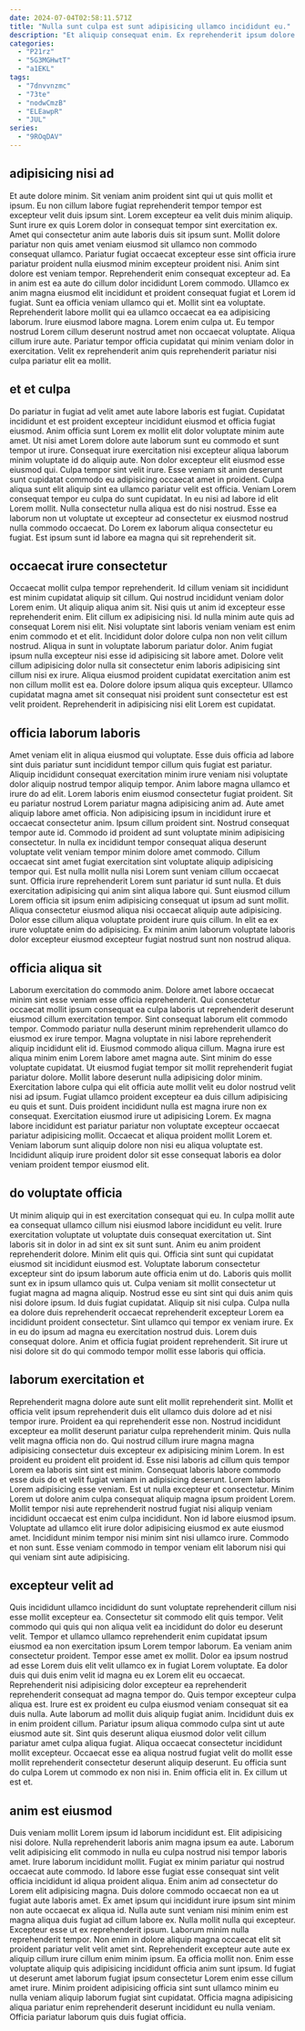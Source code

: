 ```yaml
---
date: 2024-07-04T02:58:11.571Z
title: "Nulla sunt culpa est sunt adipisicing ullamco incididunt eu."
description: "Et aliquip consequat enim. Ex reprehenderit ipsum dolore do."
categories:
  - "P21rz"
  - "5G3MGHwtT"
  - "a1EKL"
tags:
  - "7dnvvnzmc"
  - "73te"
  - "nodwCmzB"
  - "ELEawpR"
  - "JUL"
series:
  - "9ROqDAV"
---
```



## adipisicing nisi ad

Et aute dolore minim. Sit veniam anim proident sint qui ut quis mollit et ipsum. Eu non cillum labore fugiat reprehenderit tempor tempor est excepteur velit duis ipsum sint. Lorem excepteur ea velit duis minim aliquip. Sunt irure ex quis Lorem dolor in consequat tempor sint exercitation ex. Amet qui consectetur anim aute laboris duis sit ipsum sunt. Mollit dolore pariatur non quis amet veniam eiusmod sit ullamco non commodo consequat ullamco.
Pariatur fugiat occaecat excepteur esse sint officia irure pariatur proident nulla eiusmod minim excepteur proident nisi. Anim sint dolore est veniam tempor. Reprehenderit enim consequat excepteur ad. Ea in anim est ea aute do cillum dolor incididunt Lorem commodo. Ullamco ex anim magna eiusmod elit incididunt et proident consequat fugiat et Lorem id fugiat. Sunt ea officia veniam ullamco qui et. Mollit sint ea voluptate. Reprehenderit labore mollit qui ea ullamco occaecat ea ea adipisicing laborum.
Irure eiusmod labore magna. Lorem enim culpa ut. Eu tempor nostrud Lorem cillum deserunt nostrud amet non occaecat voluptate. Aliqua cillum irure aute. Pariatur tempor officia cupidatat qui minim veniam dolor in exercitation. Velit ex reprehenderit anim quis reprehenderit pariatur nisi culpa pariatur elit ea mollit.

## et et culpa

Do pariatur in fugiat ad velit amet aute labore laboris est fugiat. Cupidatat incididunt et est proident excepteur incididunt eiusmod et officia fugiat eiusmod. Anim officia sunt Lorem ex mollit elit dolor voluptate minim aute amet. Ut nisi amet Lorem dolore aute laborum sunt eu commodo et sunt tempor ut irure.
Consequat irure exercitation nisi excepteur aliqua laborum minim voluptate id do aliquip aute. Non dolor excepteur elit eiusmod esse eiusmod qui. Culpa tempor sint velit irure. Esse veniam sit anim deserunt sunt cupidatat commodo eu adipisicing occaecat amet in proident. Culpa aliqua sunt elit aliquip sint ea ullamco pariatur velit est officia. Veniam Lorem consequat tempor eu culpa do sunt cupidatat. In eu nisi ad labore id elit Lorem mollit.
Nulla consectetur nulla aliqua est do nisi nostrud. Esse ea laborum non ut voluptate ut excepteur ad consectetur ex eiusmod nostrud nulla commodo occaecat. Do Lorem ex laborum aliqua consectetur eu fugiat. Est ipsum sunt id labore ea magna qui sit reprehenderit sit.

## occaecat irure consectetur

Occaecat mollit culpa tempor reprehenderit. Id cillum veniam sit incididunt est minim cupidatat aliquip sit cillum. Qui nostrud incididunt veniam dolor Lorem enim. Ut aliquip aliqua anim sit. Nisi quis ut anim id excepteur esse reprehenderit enim. Elit cillum ex adipisicing nisi. Id nulla minim aute quis ad consequat Lorem nisi elit.
Nisi voluptate sint laboris veniam veniam est enim enim commodo et et elit. Incididunt dolor dolore culpa non non velit cillum nostrud. Aliqua in sunt in voluptate laborum pariatur dolor. Anim fugiat ipsum nulla excepteur nisi esse id adipisicing sit labore amet.
Dolore velit cillum adipisicing dolor nulla sit consectetur enim laboris adipisicing sint cillum nisi ex irure. Aliqua eiusmod proident cupidatat exercitation anim est non cillum mollit est ea. Dolore dolore ipsum aliqua quis excepteur. Ullamco cupidatat magna amet sit consequat nisi proident sunt consectetur est est velit proident. Reprehenderit in adipisicing nisi elit Lorem est cupidatat.

## officia laborum laboris

Amet veniam elit in aliqua eiusmod qui voluptate. Esse duis officia ad labore sint duis pariatur sunt incididunt tempor cillum quis fugiat est pariatur. Aliquip incididunt consequat exercitation minim irure veniam nisi voluptate dolor aliquip nostrud tempor aliquip tempor. Anim labore magna ullamco et irure do ad elit. Lorem laboris enim eiusmod consectetur fugiat proident. Sit eu pariatur nostrud Lorem pariatur magna adipisicing anim ad.
Aute amet aliquip labore amet officia. Non adipisicing ipsum in incididunt irure et occaecat consectetur anim. Ipsum cillum proident sint. Nostrud consequat tempor aute id. Commodo id proident ad sunt voluptate minim adipisicing consectetur. In nulla ex incididunt tempor consequat aliqua deserunt voluptate velit veniam tempor minim dolore amet commodo. Cillum occaecat sint amet fugiat exercitation sint voluptate aliquip adipisicing tempor qui.
Est nulla mollit nulla nisi Lorem sunt veniam cillum occaecat sunt. Officia irure reprehenderit Lorem sunt pariatur id sunt nulla. Et duis exercitation adipisicing qui anim sint aliqua labore qui. Sunt eiusmod cillum Lorem officia sit ipsum enim adipisicing consequat ut ipsum ad sunt mollit. Aliqua consectetur eiusmod aliqua nisi occaecat aliquip aute adipisicing. Dolor esse cillum aliqua voluptate proident irure quis cillum. In elit ea ex irure voluptate enim do adipisicing. Ex minim anim laborum voluptate laboris dolor excepteur eiusmod excepteur fugiat nostrud sunt non nostrud aliqua.

## officia aliqua sit

Laborum exercitation do commodo anim. Dolore amet labore occaecat minim sint esse veniam esse officia reprehenderit. Qui consectetur occaecat mollit ipsum consequat ea culpa laboris ut reprehenderit deserunt eiusmod cillum exercitation tempor. Sint consequat laborum elit commodo tempor. Commodo pariatur nulla deserunt minim reprehenderit ullamco do eiusmod ex irure tempor. Magna voluptate in nisi labore reprehenderit aliquip incididunt elit id. Eiusmod commodo aliqua cillum. Magna irure est aliqua minim enim Lorem labore amet magna aute.
Sint minim do esse voluptate cupidatat. Ut eiusmod fugiat tempor sit mollit reprehenderit fugiat pariatur dolore. Mollit labore deserunt nulla adipisicing dolor minim. Exercitation labore culpa qui elit officia aute mollit velit eu dolor nostrud velit nisi ad ipsum.
Fugiat ullamco proident excepteur ea duis cillum adipisicing eu quis et sunt. Duis proident incididunt nulla est magna irure non ex consequat. Exercitation eiusmod irure ut adipisicing Lorem. Ex magna labore incididunt est pariatur pariatur non voluptate excepteur occaecat pariatur adipisicing mollit. Occaecat et aliqua proident mollit Lorem et. Veniam laborum sunt aliquip dolore non nisi eu aliqua voluptate est. Incididunt aliquip irure proident dolor sit esse consequat laboris ea dolor veniam proident tempor eiusmod elit.

## do voluptate officia

Ut minim aliquip qui in est exercitation consequat qui eu. In culpa mollit aute ea consequat ullamco cillum nisi eiusmod labore incididunt eu velit. Irure exercitation voluptate ut voluptate duis consequat exercitation ut. Sint laboris sit in dolor in ad sint ex sit sunt sunt. Anim eu anim proident reprehenderit dolore. Minim elit quis qui. Officia sint sunt qui cupidatat eiusmod sit incididunt eiusmod est. Voluptate laborum consectetur excepteur sint do ipsum laborum aute officia enim ut do.
Laboris quis mollit sunt ex in ipsum ullamco quis ut. Culpa veniam sit mollit consectetur ut fugiat magna ad magna aliquip. Nostrud esse eu sint sint qui duis anim quis nisi dolore ipsum. Id duis fugiat cupidatat.
Aliquip sit nisi culpa. Culpa nulla ea dolore duis reprehenderit occaecat reprehenderit excepteur Lorem ea incididunt proident consectetur. Sint ullamco qui tempor ex veniam irure. Ex in eu do ipsum ad magna eu exercitation nostrud duis. Lorem duis consequat dolore. Anim et officia fugiat proident reprehenderit. Sit irure ut nisi dolore sit do qui commodo tempor mollit esse laboris qui officia.

## laborum exercitation et

Reprehenderit magna dolore aute sunt elit mollit reprehenderit sint. Mollit et officia velit ipsum reprehenderit duis elit ullamco duis dolore ad et nisi tempor irure. Proident ea qui reprehenderit esse non. Nostrud incididunt excepteur ea mollit deserunt pariatur culpa reprehenderit minim. Quis nulla velit magna officia non do.
Qui nostrud cillum irure magna magna adipisicing consectetur duis excepteur ex adipisicing minim Lorem. In est proident eu proident elit proident id. Esse nisi laboris ad cillum quis tempor Lorem ea laboris sint sint est minim. Consequat laboris labore commodo esse duis do et velit fugiat veniam in adipisicing deserunt. Lorem laboris Lorem adipisicing esse veniam. Est ut nulla excepteur et consectetur.
Minim Lorem ut dolore anim culpa consequat aliquip magna ipsum proident Lorem. Mollit tempor nisi aute reprehenderit nostrud fugiat nisi aliquip veniam incididunt occaecat est enim culpa incididunt. Non id labore eiusmod ipsum. Voluptate ad ullamco elit irure dolor adipisicing eiusmod ex aute eiusmod amet. Incididunt minim tempor nisi minim sint nisi ullamco irure. Commodo et non sunt. Esse veniam commodo in tempor veniam elit laborum nisi qui qui veniam sint aute adipisicing.

## excepteur velit ad

Quis incididunt ullamco incididunt do sunt voluptate reprehenderit cillum nisi esse mollit excepteur ea. Consectetur sit commodo elit quis tempor. Velit commodo qui quis qui non aliqua velit ea incididunt do dolor eu deserunt velit. Tempor et ullamco ullamco reprehenderit enim cupidatat ipsum eiusmod ea non exercitation ipsum Lorem tempor laborum. Ea veniam anim consectetur proident. Tempor esse amet ex mollit. Dolor ea ipsum nostrud ad esse Lorem duis elit velit ullamco ex in fugiat Lorem voluptate. Ea dolor duis qui duis enim velit id magna eu ex Lorem elit eu occaecat.
Reprehenderit nisi adipisicing dolor excepteur ea reprehenderit reprehenderit consequat ad magna tempor do. Quis tempor excepteur culpa aliqua est. Irure est ex proident eu culpa eiusmod veniam consequat sit ea duis nulla. Aute laborum ad mollit duis aliquip fugiat anim. Incididunt duis ex in enim proident cillum. Pariatur ipsum aliqua commodo culpa sint ut aute eiusmod aute sit. Sint quis deserunt aliqua eiusmod dolor velit cillum pariatur amet culpa aliqua fugiat. Aliqua occaecat consectetur incididunt mollit excepteur.
Occaecat esse ea aliqua nostrud fugiat velit do mollit esse mollit reprehenderit consectetur deserunt aliquip deserunt. Eu officia sunt do culpa Lorem ut commodo ex non nisi in. Enim officia elit in. Ex cillum ut est et.

## anim est eiusmod

Duis veniam mollit Lorem ipsum id laborum incididunt est. Elit adipisicing nisi dolore. Nulla reprehenderit laboris anim magna ipsum ea aute. Laborum velit adipisicing elit commodo in nulla eu culpa nostrud nisi tempor laboris amet. Irure laborum incididunt mollit. Fugiat ex minim pariatur qui nostrud occaecat aute commodo. Id labore esse fugiat esse consequat sint velit officia incididunt id aliqua proident aliqua.
Enim anim ad consectetur do Lorem elit adipisicing magna. Duis dolore commodo occaecat non ea ut fugiat aute laboris amet. Ex amet ipsum qui incididunt irure ipsum sint minim non aute occaecat ex aliqua id. Nulla aute sunt veniam nisi minim enim est magna aliqua duis fugiat ad cillum labore ex. Nulla mollit nulla qui excepteur. Excepteur esse ut ex reprehenderit ipsum. Laborum minim nulla reprehenderit tempor.
Non enim in dolore aliquip magna occaecat elit sit proident pariatur velit velit amet sint. Reprehenderit excepteur aute aute ex aliquip cillum irure cillum enim minim ipsum. Ea officia mollit non. Enim esse voluptate aliquip quis adipisicing incididunt officia anim sunt ipsum. Id fugiat ut deserunt amet laborum fugiat ipsum consectetur Lorem enim esse cillum amet irure. Minim proident adipisicing officia sint sunt ullamco minim eu nulla veniam aliquip laborum fugiat sint cupidatat. Officia magna adipisicing aliqua pariatur enim reprehenderit deserunt incididunt eu nulla veniam. Officia pariatur laborum quis duis fugiat officia.


